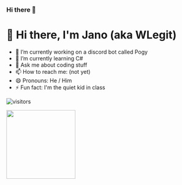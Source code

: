 ### Hi there 👋

<!--
**WLegit/WLegit** is a ✨ _special_ ✨ repository because its `README.md` (this file) appears on your GitHub profile.

Here are some ideas to get you started:

-->

# 👋 Hi there, I'm Jano (aka WLegit)

- 🔭 I’m currently working on a discord bot called Pogy 
- 🌱 I’m currently learning C#
- 💬 Ask me about coding stuff
- 📫 How to reach me: (not yet)
- 😄 Pronouns: He / Him
- ⚡ Fun fact: I'm the quiet kid in class 



![visitors](https://visitor-badge.glitch.me/badge?page_id=page.id)

<img height="180em" src="https://github-readme-stats.vercel.app/api?username=WLegit&show_icons=true&hide_border=true&&count_private=true&include_all_commits=true" />
